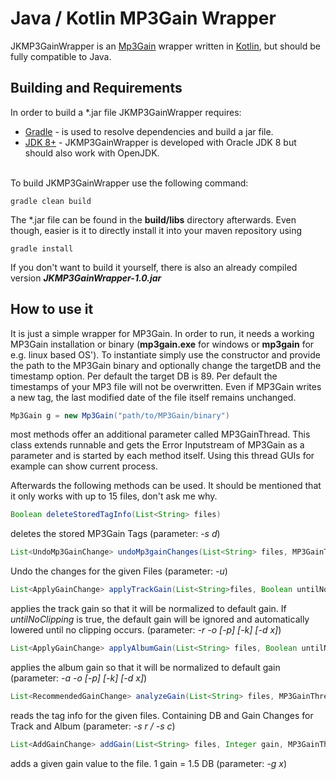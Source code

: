 # Java / Kotlin MP3Gain Wrapper

JKMP3GainWrapper is an [Mp3Gain](http://mp3gain.sourceforge.net/) wrapper written in [Kotlin](https://kotlinlang.org/), but should be fully compatible to Java.

## Building and Requirements

In order to build a *.jar file JKMP3GainWrapper requires:

* [Gradle](https://gradle.org/) - is used to resolve dependencies and build a jar file.
* [JDK 8+](http://www.oracle.com/technetwork/java/javase/downloads/index.html) - JKMP3GainWrapper is developed with Oracle JDK 8 but should also work with OpenJDK. <br /><br />

To build JKMP3GainWrapper use the following command:

```shell
gradle clean build
```

The \*.jar file can be found in the **build/libs** directory afterwards. Even though, easier is it to directly install it into your maven repository using
```shell
gradle install
```
If you don't want to build it yourself, there is also an already compiled version **_JKMP3GainWrapper-1.0.jar_**

## How to use it

It is just a simple wrapper for MP3Gain. In order to run, it needs a working MP3Gain installation or binary (**mp3gain.exe** for windows or **mp3gain** for e.g. linux based OS'). To instantiate simply use the constructor and provide the path to the MP3Gain binary and optionally change the targetDB and the timestamp option. Per default the target DB is 89. Per default the timestamps of your MP3 file will not be overwritten. Even if MP3Gain writes a new tag, the last modified date of the file itself remains unchanged. 
```java
Mp3Gain g = new Mp3Gain("path/to/MP3Gain/binary")
```

most methods offer an additional parameter called MP3GainThread. This class extends runnable and gets the Error Inputstream of MP3Gain as a parameter and is started by each method itself. Using this thread GUIs for example can show current process.

Afterwards the following methods can be used. It should be mentioned that it only works with up to 15 files, don't ask me why.
```java
Boolean deleteStoredTagInfo(List<String> files)
```
deletes the stored MP3Gain Tags (parameter: _-s d_)

```java
List<UndoMp3GainChange> undoMp3gainChanges(List<String> files, MP3GainThread thread)
```
Undo the changes for the given Files (parameter: _-u_)

```java
List<ApplyGainChange> applyTrackGain(List<String>files, Boolean untilNoClipping, MP3GainThread thread) 
```
applies the track gain so that it will be normalized to default gain. If _untilNoClipping_ is true, the default gain will be ignored and automatically lowered until no clipping occurs. (parameter: _-r -o [-p] [-k] [-d x]_)

```java
List<ApplyGainChange> applyAlbumGain(List<String> files, Boolean untilNoClipping, MP3GainThread thread)
```
applies the album gain so that it will be normalized to default gain (parameter: _-a -o [-p] [-k] [-d x]_)

```java
List<RecommendedGainChange> analyzeGain(List<String> files, MP3GainThread thread) 
```
reads the tag info for the given files. Containing DB and Gain Changes for Track and Album (parameter: _-s r / -s c_)

```java
List<AddGainChange> addGain(List<String> files, Integer gain, MP3GainThread thread) 
```
adds a given gain value to the file. 1 gain = 1.5 DB (parameter: _-g x_)



